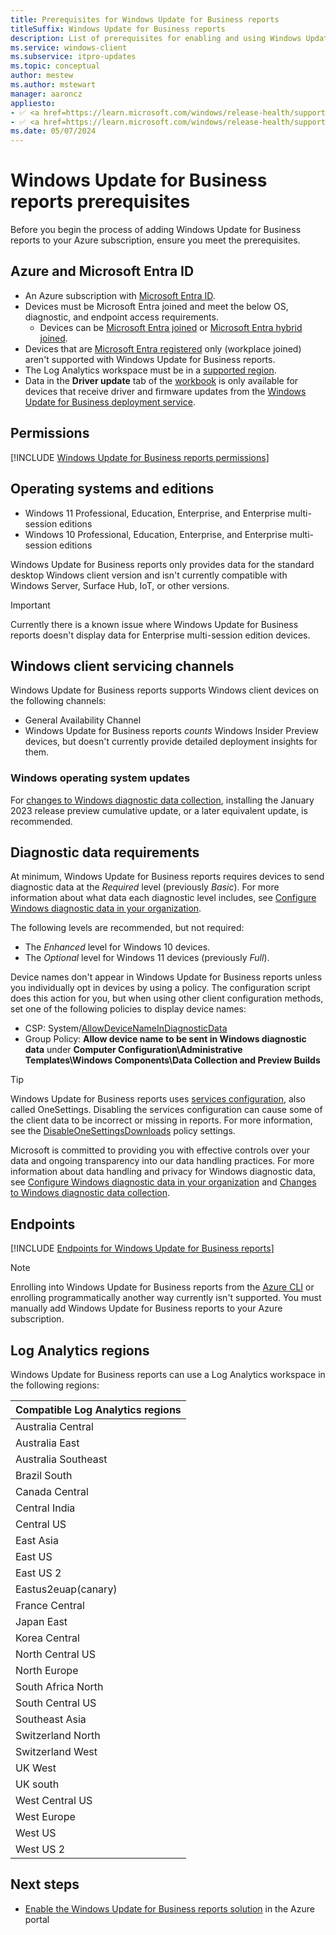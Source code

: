 ```yaml
---
title: Prerequisites for Windows Update for Business reports
titleSuffix: Windows Update for Business reports
description: List of prerequisites for enabling and using Windows Update for Business reports in your organization.
ms.service: windows-client
ms.subservice: itpro-updates
ms.topic: conceptual
author: mestew
ms.author: mstewart
manager: aaroncz
appliesto: 
- ✅ <a href=https://learn.microsoft.com/windows/release-health/supported-versions-windows-client target=_blank>Windows 11</a>
- ✅ <a href=https://learn.microsoft.com/windows/release-health/supported-versions-windows-client target=_blank>Windows 10</a>	
ms.date: 05/07/2024
---
```


# Windows Update for Business reports prerequisites
<!--37063317, 30141258, 37063041-->
Before you begin the process of adding Windows Update for Business reports to your Azure subscription, ensure you meet the prerequisites.

<a name='azure-and-azure-active-directory'></a>

## Azure and Microsoft Entra ID

- An Azure subscription with [Microsoft Entra ID](/azure/active-directory/).
- Devices must be Microsoft Entra joined and meet the below OS, diagnostic, and endpoint access requirements.
  - Devices can be [Microsoft Entra joined](/azure/active-directory/devices/concept-azure-ad-join) or [Microsoft Entra hybrid joined](/azure/active-directory/devices/concept-azure-ad-join-hybrid).
- Devices that are [Microsoft Entra registered](/azure/active-directory/devices/concept-azure-ad-register) only (workplace joined) aren't supported with Windows Update for Business reports.
- The Log Analytics workspace must be in a [supported region](#log-analytics-regions).
- Data in the **Driver update** tab of the [workbook](wufb-reports-workbook.md) is only available for devices that receive driver and firmware updates from the [Windows Update for Business deployment service](deployment-service-overview.md).

## Permissions

[!INCLUDE [Windows Update for Business reports permissions](./includes/wufb-reports-admin-center-permissions.md)]

## Operating systems and editions

- Windows 11 Professional, Education, Enterprise, and Enterprise multi-session editions <!--8928451-->
- Windows 10 Professional, Education, Enterprise, and Enterprise multi-session editions

Windows Update for Business reports only provides data for the standard desktop Windows client version and isn't currently compatible with Windows Server, Surface Hub, IoT, or other versions.

> [!Important]
> Currently there is a known issue where Windows Update for Business reports doesn't display data for Enterprise multi-session edition devices. <!--8928451, also listed in FAQ-->

## Windows client servicing channels

Windows Update for Business reports supports Windows client devices on the following channels:

- General Availability Channel
- Windows Update for Business reports *counts* Windows Insider Preview devices, but doesn't currently provide detailed deployment insights for them.

### Windows operating system updates

For [changes to Windows diagnostic data collection](/windows/privacy/changes-to-windows-diagnostic-data-collection#services-that-rely-on-enhanced-diagnostic-data), installing the January 2023 release preview cumulative update, or a later equivalent update, is recommended.

## Diagnostic data requirements

At minimum, Windows Update for Business reports requires devices to send diagnostic data at the *Required* level (previously *Basic*). For more information about what data each diagnostic level includes, see [Configure Windows diagnostic data in your organization](/windows/privacy/configure-windows-diagnostic-data-in-your-organization).

The following levels are recommended, but not required:

- The *Enhanced* level for Windows 10 devices.
- The *Optional* level for Windows 11 devices (previously *Full*). <!--8027083-->

Device names don't appear in Windows Update for Business reports unless you individually opt in devices by using a policy. The configuration script does this action for you, but when using other client configuration methods, set one of the following policies to display device names:

- CSP: System/[AllowDeviceNameInDiagnosticData](/windows/client-management/mdm/policy-csp-system#system-allowdevicenameindiagnosticdata)
- Group Policy: **Allow device name to be sent in Windows diagnostic data** under **Computer Configuration\Administrative Templates\Windows Components\Data Collection and Preview Builds**

> [!TIP]
> Windows Update for Business reports uses [services configuration](/windows/privacy/manage-connections-from-windows-operating-system-components-to-microsoft-services#bkmk-svccfg), also called OneSettings. Disabling the services configuration can cause some of the client data to be incorrect or missing in reports. For more information, see the [DisableOneSettingsDownloads](/windows/client-management/mdm/policy-csp-system#disableonesettingsdownloads) policy settings.

Microsoft is committed to providing you with effective controls over your data and ongoing transparency into our data handling practices.  For more information about data handling and privacy for Windows diagnostic data, see [Configure Windows diagnostic data in your organization](/windows/privacy/configure-windows-diagnostic-data-in-your-organization) and [Changes to Windows diagnostic data collection](/windows/privacy/changes-to-windows-diagnostic-data-collection#services-that-rely-on-enhanced-diagnostic-data).

## Endpoints

<!--Using include for endpoint access requirements-->
[!INCLUDE [Endpoints for Windows Update for Business reports](./includes/wufb-reports-endpoints.md)]

> [!NOTE]
> Enrolling into Windows Update for Business reports from the [Azure CLI](/cli/azure) or enrolling programmatically another way currently isn't supported. You must manually add Windows Update for Business reports to your Azure subscription.

## Log Analytics regions

Windows Update for Business reports can use a Log Analytics workspace in the following regions:

|Compatible Log Analytics regions |
| ------------------------------- |
|Australia Central |
|Australia East |
|Australia Southeast |
|Brazil South |
|Canada Central |
|Central India |
|Central US |
|East Asia |
|East US |
|East US 2 |
|Eastus2euap(canary) |
|France Central |
|Japan East |
|Korea Central |
|North Central US |
|North Europe |
|South Africa North |
|South Central US |
|Southeast Asia |
|Switzerland North |
|Switzerland West |
|UK West |
|UK south |
|West Central US |
|West Europe |
|West US |
|West US 2 |

## Next steps

- [Enable the Windows Update for Business reports solution](wufb-reports-enable.md) in the Azure portal
